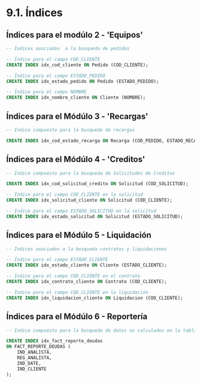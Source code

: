 # 9.1. Índices

## Índices para el modúlo 2 - 'Equipos'

```sql
-- Índices asociados  a la busqueda de pedidos

-- Índice para el campo COD_CLIENTE
CREATE INDEX idx_cod_cliente ON Pedido (COD_CLIENTE);

-- Índice para el campo ESTADO_PEDIDO
CREATE INDEX idx_estado_pedido ON Pedido (ESTADO_PEDIDO);

-- Índice para el campo NOMBRE 
CREATE INDEX idx_nombre_cliente ON Cliente (NOMBRE);
```

## Índices para el Módúlo 3 - 'Recargas'

```sql
-- Índice compuesto para la busqueda de recargas

CREATE INDEX idx_cod_estado_recarga ON Recarga (COD_PEDIDO, ESTADO_RECARGA);
```
## Índices para el Módúlo 4 - 'Creditos'

```sql
-- Índice compuesto para la busqueda de Solicitudes de Creditos

CREATE INDEX idx_cod_solicitud_credito ON Solicitud (COD_SOLICITUD);

-- Índice para el campo COD_CLIENTE en la solicitud
CREATE INDEX idx_solicitud_cliente ON Solicitud (COD_CLIENTE);

-- Índice para el campo ESTADO_SOLICITUD en la solicitud
CREATE INDEX idx_estado_solicitud ON Solicitud (ESTADO_SOLICITUD);
```

## Índices para el Módúlo 5 - Liquidación
```sql
-- Índices asociados a la busqueda contratos y liquidaciones

-- Índice para el campo ESTADO_CLIENTE
CREATE INDEX idx_estado_cliente ON Cliente (ESTADO_CLIENTE);

-- Índice para el campo COD_CLIENTE en el contrato
CREATE INDEX idx_contrato_cliente ON Contrato (COD_CLIENTE);

-- Índice para el campo COD_CLIENTE en la liquidación
CREATE INDEX idx_liquidacion_cliente ON Liquidacion (COD_CLIENTE);
```

## Índices para el Módúlo 6 - Reportería

```sql
-- Índice compuesto para la busqueda de datos no calculados en la tabla de hechos

CREATE INDEX idx_fact_reporte_deudas 
ON FACT_REPORTE_DEUDAS (
    IND_ANALISTA,       
    REG_ANALISTA,       
    IND_DATE,         
    IND_CLIENTE       
);
```
